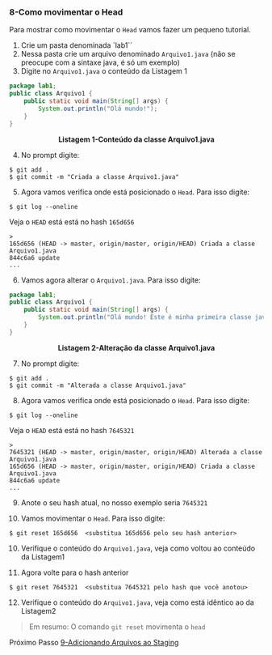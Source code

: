 ### 8-Como movimentar o Head
Para mostrar como movimentar o `Head` vamos fazer um pequeno tutorial.

1. Crie um pasta denominada `lab1``
2. Nessa pasta crie um arquivo denominado `Arquivo1.java` (não se preocupe com a sintaxe java, é só um exemplo)
3. Digite no `Arquivo1.java` o conteúdo da Listagem 1

````java
package lab1;
public class Arquivo1 {
    public static void main(String[] args) {
        System.out.println("Olá mundo!");
    }
}
````
<p align="center">
   <strong>Listagem 1-Conteúdo da classe Arquivo1.java</strong> 
</p>

4. No prompt digite:

```git 
$ git add .
$ git commit -m "Criada a classe Arquivo1.java"
```
5. Agora vamos verifica onde está posicionado o `Head`. Para isso digite:

```git
$ git log --oneline
```

Veja o `HEAD` está está no hash `165d656`

```git
> 
165d656 (HEAD -> master, origin/master, origin/HEAD) Criada a classe Arquivo1.java
844c6a6 update
...
```
6. Vamos agora alterar o `Arquivo1.java`. Para isso digite:

````java
package lab1;
public class Arquivo1 {
    public static void main(String[] args) {
        System.out.println("Olá mundo! Este é minha primeira classe java");
    }
}
````
<p align="center">
   <strong>Listagem 2-Alteração da classe Arquivo1.java</strong> 
</p>

7. No prompt digite:

```git 
$ git add .
$ git commit -m "Alterada a classe Arquivo1.java"
```
8. Agora vamos verifica onde está posicionado o `Head`. Para isso digite:

```git
$ git log --oneline
```

Veja o `HEAD` está está no hash `7645321`

```git
> 
7645321 (HEAD -> master, origin/master, origin/HEAD) Alterada a classe Arquivo1.java
165d656 (HEAD -> master, origin/master, origin/HEAD) Criada a classe Arquivo1.java
844c6a6 update
...
```
9. Anote o seu hash atual, no nosso exemplo seria `7645321`

10. Vamos movimentar o `Head`. Para isso digite:

```git
$ git reset 165d656  <substitua 165d656 pelo seu hash anterior>
```
10. Verifique o conteúdo do `Arquivo1.java`, veja como voltou ao conteúdo da Listagem1 

11. Agora volte para o hash anterior

```git
$ git reset 7645321  <substitua 7645321 pelo hash que você anotou>
```

12. Verifique o conteúdo do `Arquivo1.java`, veja como está idêntico ao da Listagem2 


> Em resumo: O comando `git reset` movimenta o `head` 


Próximo Passo [9-Adicionando Arquivos ao Staging](../9-AdicionandoArquivosStaging/README.md)
